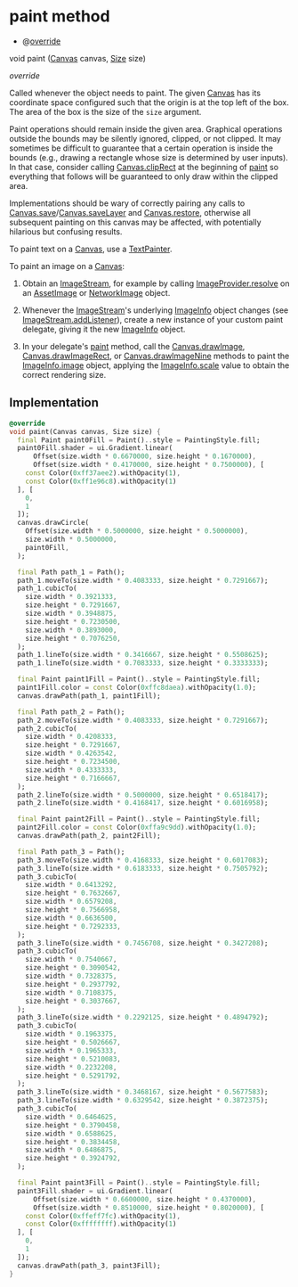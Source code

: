 


# paint method







- @[override](https://api.flutter.dev/flutter/dart-core/override-constant.html)

void paint
([Canvas](https://api.flutter.dev/flutter/dart-ui/Canvas-class.html) canvas, [Size](https://api.flutter.dev/flutter/dart-ui/Size-class.html) size)

_<span class="feature">override</span>_



<p>Called whenever the object needs to paint. The given <a href="https://api.flutter.dev/flutter/dart-ui/Canvas-class.html">Canvas</a> has its
coordinate space configured such that the origin is at the top left of the
box. The area of the box is the size of the <code>size</code> argument.</p>
<p>Paint operations should remain inside the given area. Graphical
operations outside the bounds may be silently ignored, clipped, or not
clipped. It may sometimes be difficult to guarantee that a certain
operation is inside the bounds (e.g., drawing a rectangle whose size is
determined by user inputs). In that case, consider calling
<a href="https://api.flutter.dev/flutter/dart-ui/Canvas/clipRect.html">Canvas.clipRect</a> at the beginning of <a href="../../custom_painters_telegram_logo/TelegramLogo/paint.md">paint</a> so everything that follows
will be guaranteed to only draw within the clipped area.</p>
<p>Implementations should be wary of correctly pairing any calls to
<a href="https://api.flutter.dev/flutter/dart-ui/Canvas/save.html">Canvas.save</a>/<a href="https://api.flutter.dev/flutter/dart-ui/Canvas/saveLayer.html">Canvas.saveLayer</a> and <a href="https://api.flutter.dev/flutter/dart-ui/Canvas/restore.html">Canvas.restore</a>, otherwise all
subsequent painting on this canvas may be affected, with potentially
hilarious but confusing results.</p>
<p>To paint text on a <a href="https://api.flutter.dev/flutter/dart-ui/Canvas-class.html">Canvas</a>, use a <a href="https://api.flutter.dev/flutter/painting/TextPainter-class.html">TextPainter</a>.</p>
<p>To paint an image on a <a href="https://api.flutter.dev/flutter/dart-ui/Canvas-class.html">Canvas</a>:</p>
<ol>
<li>
<p>Obtain an <a href="https://api.flutter.dev/flutter/painting/ImageStream-class.html">ImageStream</a>, for example by calling <a href="https://api.flutter.dev/flutter/painting/ImageProvider/resolve.html">ImageProvider.resolve</a>
on an <a href="https://api.flutter.dev/flutter/painting/AssetImage-class.html">AssetImage</a> or <a href="https://api.flutter.dev/flutter/painting/NetworkImage-class.html">NetworkImage</a> object.</p>
</li>
<li>
<p>Whenever the <a href="https://api.flutter.dev/flutter/painting/ImageStream-class.html">ImageStream</a>'s underlying <a href="https://api.flutter.dev/flutter/painting/ImageInfo-class.html">ImageInfo</a> object changes
(see <a href="https://api.flutter.dev/flutter/painting/ImageStream/addListener.html">ImageStream.addListener</a>), create a new instance of your custom
paint delegate, giving it the new <a href="https://api.flutter.dev/flutter/painting/ImageInfo-class.html">ImageInfo</a> object.</p>
</li>
<li>
<p>In your delegate's <a href="../../custom_painters_telegram_logo/TelegramLogo/paint.md">paint</a> method, call the <a href="https://api.flutter.dev/flutter/dart-ui/Canvas/drawImage.html">Canvas.drawImage</a>,
<a href="https://api.flutter.dev/flutter/dart-ui/Canvas/drawImageRect.html">Canvas.drawImageRect</a>, or <a href="https://api.flutter.dev/flutter/dart-ui/Canvas/drawImageNine.html">Canvas.drawImageNine</a> methods to paint the
<a href="https://api.flutter.dev/flutter/painting/ImageInfo/image.html">ImageInfo.image</a> object, applying the <a href="https://api.flutter.dev/flutter/painting/ImageInfo/scale.html">ImageInfo.scale</a> value to
obtain the correct rendering size.</p>
</li>
</ol>



## Implementation

```dart
@override
void paint(Canvas canvas, Size size) {
  final Paint paint0Fill = Paint()..style = PaintingStyle.fill;
  paint0Fill.shader = ui.Gradient.linear(
      Offset(size.width * 0.6670000, size.height * 0.1670000),
      Offset(size.width * 0.4170000, size.height * 0.7500000), [
    const Color(0xff37aee2).withOpacity(1),
    const Color(0xff1e96c8).withOpacity(1)
  ], [
    0,
    1
  ]);
  canvas.drawCircle(
    Offset(size.width * 0.5000000, size.height * 0.5000000),
    size.width * 0.5000000,
    paint0Fill,
  );

  final Path path_1 = Path();
  path_1.moveTo(size.width * 0.4083333, size.height * 0.7291667);
  path_1.cubicTo(
    size.width * 0.3921333,
    size.height * 0.7291667,
    size.width * 0.3948875,
    size.height * 0.7230500,
    size.width * 0.3893000,
    size.height * 0.7076250,
  );
  path_1.lineTo(size.width * 0.3416667, size.height * 0.5508625);
  path_1.lineTo(size.width * 0.7083333, size.height * 0.3333333);

  final Paint paint1Fill = Paint()..style = PaintingStyle.fill;
  paint1Fill.color = const Color(0xffc8daea).withOpacity(1.0);
  canvas.drawPath(path_1, paint1Fill);

  final Path path_2 = Path();
  path_2.moveTo(size.width * 0.4083333, size.height * 0.7291667);
  path_2.cubicTo(
    size.width * 0.4208333,
    size.height * 0.7291667,
    size.width * 0.4263542,
    size.height * 0.7234500,
    size.width * 0.4333333,
    size.height * 0.7166667,
  );
  path_2.lineTo(size.width * 0.5000000, size.height * 0.6518417);
  path_2.lineTo(size.width * 0.4168417, size.height * 0.6016958);

  final Paint paint2Fill = Paint()..style = PaintingStyle.fill;
  paint2Fill.color = const Color(0xffa9c9dd).withOpacity(1.0);
  canvas.drawPath(path_2, paint2Fill);

  final Path path_3 = Path();
  path_3.moveTo(size.width * 0.4168333, size.height * 0.6017083);
  path_3.lineTo(size.width * 0.6183333, size.height * 0.7505792);
  path_3.cubicTo(
    size.width * 0.6413292,
    size.height * 0.7632667,
    size.width * 0.6579208,
    size.height * 0.7566958,
    size.width * 0.6636500,
    size.height * 0.7292333,
  );
  path_3.lineTo(size.width * 0.7456708, size.height * 0.3427208);
  path_3.cubicTo(
    size.width * 0.7540667,
    size.height * 0.3090542,
    size.width * 0.7328375,
    size.height * 0.2937792,
    size.width * 0.7108375,
    size.height * 0.3037667,
  );
  path_3.lineTo(size.width * 0.2292125, size.height * 0.4894792);
  path_3.cubicTo(
    size.width * 0.1963375,
    size.height * 0.5026667,
    size.width * 0.1965333,
    size.height * 0.5210083,
    size.width * 0.2232208,
    size.height * 0.5291792,
  );
  path_3.lineTo(size.width * 0.3468167, size.height * 0.5677583);
  path_3.lineTo(size.width * 0.6329542, size.height * 0.3872375);
  path_3.cubicTo(
    size.width * 0.6464625,
    size.height * 0.3790458,
    size.width * 0.6588625,
    size.height * 0.3834458,
    size.width * 0.6486875,
    size.height * 0.3924792,
  );

  final Paint paint3Fill = Paint()..style = PaintingStyle.fill;
  paint3Fill.shader = ui.Gradient.linear(
      Offset(size.width * 0.6600000, size.height * 0.4370000),
      Offset(size.width * 0.8510000, size.height * 0.8020000), [
    const Color(0xffeff7fc).withOpacity(1),
    const Color(0xffffffff).withOpacity(1)
  ], [
    0,
    1
  ]);
  canvas.drawPath(path_3, paint3Fill);
}
```








